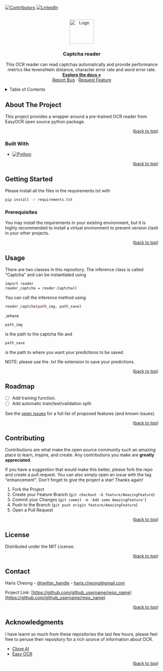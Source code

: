 <!-- Improved compatibility of back to top link: See: https://github.com/othneildrew/Best-README-Template/pull/73 -->
<a name="readme-top"></a>
<!--
*** Thanks for checking out the Best-README-Template. If you have a suggestion
*** that would make this better, please fork the repo and create a pull request
*** or simply open an issue with the tag "enhancement".
*** Don't forget to give the project a star!
*** Thanks again! Now go create something AMAZING! :D
-->



<!-- PROJECT SHIELDS -->
<!--
*** I'm using markdown "reference style" links for readability.
*** Reference links are enclosed in brackets [ ] instead of parentheses ( ).
*** See the bottom of this document for the declaration of the reference variables
*** for contributors-url, forks-url, etc. This is an optional, concise syntax you may use.
*** https://www.markdownguide.org/basic-syntax/#reference-style-links
-->
[![Contributors][contributors-shield]](https://github.com/harischeong)
[![LinkedIn][linkedin-shield]](https://www.linkedin.com/in/haris-cheong/)



<!-- PROJECT LOGO -->
<br />
<div align="center">
  <a href="https://github.com/harischeong/captcha_reader">
    <img src="images/logo.jpg" alt="Logo" width="80" height="80">
  </a>

<h3 align="center">Captcha reader</h3>

  <p align="center">
    This OCR reader can read captchas automatically and provide performance metrics like levenshtein distance, character error rate and word error rate.
    <br />
    <a href="https://github.com/harischeong/captcha_reader/tree/master"><strong>Explore the docs »</strong></a>
    <br />
    <a href="https://github.com/harischeong/captcha_reader/issues">Report Bug</a>
    ·
    <a href="https://github.com/harischeong/captcha_reader/issues">Request Feature</a>
  </p>
</div>



<!-- TABLE OF CONTENTS -->
<details>
  <summary>Table of Contents</summary>
  <ol>
    <li>
      <a href="#about-the-project">About The Project</a>
      <ul>
        <li><a href="#built-with">Built With</a></li>
      </ul>
    </li>
    <li>
      <a href="#getting-started">Getting Started</a>
      <ul>
        <li><a href="#prerequisites">Prerequisites</a></li>
        <li><a href="#installation">Installation</a></li>
      </ul>
    </li>
    <li><a href="#usage">Usage</a></li>
    <li><a href="#roadmap">Roadmap</a></li>
    <li><a href="#contributing">Contributing</a></li>
    <li><a href="#license">License</a></li>
    <li><a href="#contact">Contact</a></li>
    <li><a href="#acknowledgments">Acknowledgments</a></li>
  </ol>
</details>



<!-- ABOUT THE PROJECT -->
## About The Project
This project provides a wrapper around a pre-trained OCR reader from EasyOCR open source python package.

<p align="right">(<a href="#readme-top">back to top</a>)</p>



### Built With

* [![Python][Python]][python-url]

<p align="right">(<a href="#readme-top">back to top</a>)</p>



<!-- GETTING STARTED -->
## Getting Started
Please install all the files in the requirements.txt with
```sh
pip install -r requirements.txt
```

### Prerequisites

You may install the requirements in your existing environment, but it is highly recommended to install a virtual environment to prevent version clash in your other projects.


<p align="right">(<a href="#readme-top">back to top</a>)</p>


<!-- USAGE EXAMPLES -->
## Usage
There are two classes in this repository. The inference class is called "Captcha" and can be instantiated using
```sh
import reader
reader_captcha = reader.Captcha()
```

You can call the inference method using
```sh
reader_captcha(path_img, path_save)
```
,where 
```sh
path_img
```
is the path to the captcha file and
```sh
path_save
```
is the path to where you want your predictions to be saved.

NOTE: please use the .txt file extension to save your predictions.


<p align="right">(<a href="#readme-top">back to top</a>)</p>



<!-- ROADMAP -->
## Roadmap

- [ ] Add training function.
- [ ] Add automatic train/test/validation split.

See the [open issues](https://github.com/github_username/repo_name/issues) for a full list of proposed features (and known issues).

<p align="right">(<a href="#readme-top">back to top</a>)</p>



<!-- CONTRIBUTING -->
## Contributing

Contributions are what make the open source community such an amazing place to learn, inspire, and create. Any contributions you make are **greatly appreciated**.

If you have a suggestion that would make this better, please fork the repo and create a pull request. You can also simply open an issue with the tag "enhancement".
Don't forget to give the project a star! Thanks again!

1. Fork the Project
2. Create your Feature Branch (`git checkout -b feature/AmazingFeature`)
3. Commit your Changes (`git commit -m 'Add some AmazingFeature'`)
4. Push to the Branch (`git push origin feature/AmazingFeature`)
5. Open a Pull Request

<p align="right">(<a href="#readme-top">back to top</a>)</p>



<!-- LICENSE -->
## License

Distributed under the MIT License.

<p align="right">(<a href="#readme-top">back to top</a>)</p>



<!-- CONTACT -->
## Contact

Haris Cheong - [@twitter_handle](https://twitter.com/twitter_handle) - haris.cheong@gmail.com

Project Link: [https://github.com/github_username/repo_name](https://github.com/github_username/repo_name)

<p align="right">(<a href="#readme-top">back to top</a>)</p>



<!-- ACKNOWLEDGMENTS -->
## Acknowledgments
I have learnt so much from these repositories the last few hours, please feel free to peruse their repository for a rich source of information about OCR.

* [Clove AI](https://github.com/clovaai/deep-text-recognition-benchmark)
* [Easy OCR](https://github.com/JaidedAI/EasyOCR)

<p align="right">(<a href="#readme-top">back to top</a>)</p>



<!-- MARKDOWN LINKS & IMAGES -->
<!-- https://www.markdownguide.org/basic-syntax/#reference-style-links -->
[contributors-shield]: https://img.shields.io/github/contributors/github_username/repo_name.svg?style=for-the-badge
[contributors-url]: https://github.com/github_username/repo_name/graphs/contributors
[forks-shield]: https://img.shields.io/github/forks/github_username/repo_name.svg?style=for-the-badge
[forks-url]: https://github.com/github_username/repo_name/network/members
[stars-shield]: https://img.shields.io/github/stars/github_username/repo_name.svg?style=for-the-badge
[stars-url]: https://github.com/github_username/repo_name/stargazers
[issues-shield]: https://img.shields.io/github/issues/github_username/repo_name.svg?style=for-the-badge
[issues-url]: https://github.com/github_username/repo_name/issues
[license-shield]: https://img.shields.io/github/license/github_username/repo_name.svg?style=for-the-badge
[license-url]: https://github.com/github_username/repo_name/blob/master/LICENSE.txt
[linkedin-shield]: https://img.shields.io/badge/-LinkedIn-black.svg?style=for-the-badge&logo=linkedin&colorB=555
[linkedin-url]: https://linkedin.com/in/linkedin_username
[product-screenshot]: images/screenshot.png
[Next.js]: https://img.shields.io/badge/next.js-000000?style=for-the-badge&logo=nextdotjs&logoColor=white
[Next-url]: https://nextjs.org/
[React.js]: https://img.shields.io/badge/React-20232A?style=for-the-badge&logo=react&logoColor=61DAFB
[React-url]: https://reactjs.org/
[Vue.js]: https://img.shields.io/badge/Vue.js-35495E?style=for-the-badge&logo=vuedotjs&logoColor=4FC08D
[Vue-url]: https://vuejs.org/
[Angular.io]: https://img.shields.io/badge/Angular-DD0031?style=for-the-badge&logo=angular&logoColor=white
[Angular-url]: https://angular.io/
[Svelte.dev]: https://img.shields.io/badge/Svelte-4A4A55?style=for-the-badge&logo=svelte&logoColor=FF3E00
[Svelte-url]: https://svelte.dev/
[Laravel.com]: https://img.shields.io/badge/Laravel-FF2D20?style=for-the-badge&logo=laravel&logoColor=white
[Laravel-url]: https://laravel.com
[Bootstrap.com]: https://img.shields.io/badge/Bootstrap-563D7C?style=for-the-badge&logo=bootstrap&logoColor=white
[Bootstrap-url]: https://getbootstrap.com
[JQuery.com]: https://img.shields.io/badge/jQuery-0769AD?style=for-the-badge&logo=jquery&logoColor=white
[JQuery-url]: https://jquery.com 
[Python]: https://www.python.org/static/img/python-logo.png 
[Python-url]: https://www.python.org/downloads/
